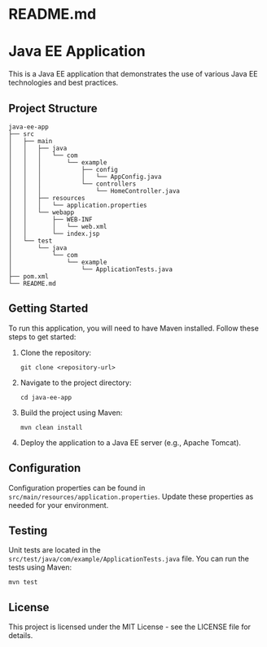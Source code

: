# README.md

# Java EE Application

This is a Java EE application that demonstrates the use of various Java EE technologies and best practices. 

## Project Structure

```
java-ee-app
├── src
│   ├── main
│   │   ├── java
│   │   │   └── com
│   │   │       └── example
│   │   │           ├── config
│   │   │           │   └── AppConfig.java
│   │   │           └── controllers
│   │   │               └── HomeController.java
│   │   ├── resources
│   │   │   └── application.properties
│   │   └── webapp
│   │       ├── WEB-INF
│   │       │   └── web.xml
│   │       └── index.jsp
│   └── test
│       └── java
│           └── com
│               └── example
│                   └── ApplicationTests.java
├── pom.xml
└── README.md
```

## Getting Started

To run this application, you will need to have Maven installed. Follow these steps to get started:

1. Clone the repository:
   ```
   git clone <repository-url>
   ```

2. Navigate to the project directory:
   ```
   cd java-ee-app
   ```

3. Build the project using Maven:
   ```
   mvn clean install
   ```

4. Deploy the application to a Java EE server (e.g., Apache Tomcat).

## Configuration

Configuration properties can be found in `src/main/resources/application.properties`. Update these properties as needed for your environment.

## Testing

Unit tests are located in the `src/test/java/com/example/ApplicationTests.java` file. You can run the tests using Maven:
```
mvn test
```

## License

This project is licensed under the MIT License - see the LICENSE file for details.